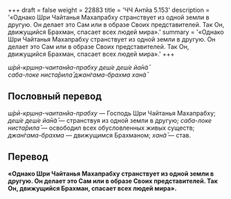 +++
draft = false
weight = 22883
title = 'ЧЧ Антйа 5.153'
description = '«Однако Шри Чайтанья Махапрабху странствует из одной земли в другую. Он делает это Сам или в образе Своих представителей. Так Он, движущийся Брахман, спасает всех людей мира».'
summary = '«Однако Шри Чайтанья Махапрабху странствует из одной земли в другую. Он делает это Сам или в образе Своих представителей. Так Он, движущийся Брахман, спасает всех людей мира».'
+++

_ш́рӣ-кр̣шн̣а-чаитанйа-прабху деш́е деш́е йа̄н̃а̄  
саба-локе ниста̄рила̄ джан̇гама-брахма хан̃а̄_

## Пословный перевод

_ш́рӣ_\-_кр̣шн̣а_\-_чаитанйа_\-_прабху_ — Господь Шри Чайтанья Махапрабху; _деш́е_ _деш́е_ _йа̄н̃а̄_ — странствуя из одной земли в другую; _саба_\-_локе_ _ниста̄рила̄_ — освободил всех обусловленных живых существ; _джан̇гама_\-_брахма_ — движущимся Брахманом; _хан̃а̄_ — став.

## Перевод

**«Однако Шри Чайтанья Махапрабху странствует из одной земли в другую. Он делает это Сам или в образе Своих представителей. Так Он, движущийся Брахман, спасает всех людей мира».**

